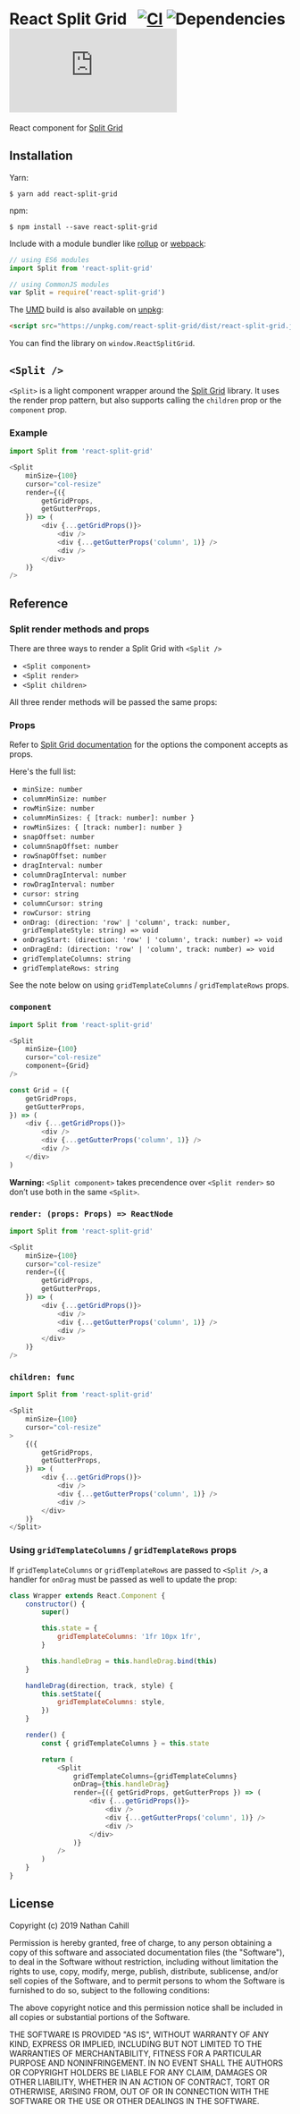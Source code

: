 # React Split Grid &nbsp; [![CI](https://img.shields.io/circleci/project/github/nathancahill/split/master.svg)](https://circleci.com/gh/nathancahill/split) ![Dependencies](https://img.shields.io/badge/dependencies-0-brightgreen) ![](https://img.badgesize.io/https://unpkg.com/react-split-grid/dist/react-split-grid.min.js?compression=gzip&label=size)

React component for [Split Grid](https://github.com/nathancahill/split/tree/master/packages/split-grid)

## Installation

Yarn:

```
$ yarn add react-split-grid
```

npm:

```
$ npm install --save react-split-grid
```

Include with a module bundler like [rollup](http://rollupjs.org/) or [webpack](https://webpack.github.io/):

```js
// using ES6 modules
import Split from 'react-split-grid'

// using CommonJS modules
var Split = require('react-split-grid')
```

The [UMD](https://github.com/umdjs/umd) build is also available on [unpkg](http://unpkg.com/):

```html
<script src="https://unpkg.com/react-split-grid/dist/react-split-grid.js"></script>
```

You can find the library on `window.ReactSplitGrid`.

## `<Split />`

`<Split>` is a light component wrapper around the [Split Grid](https://github.com/nathancahill/split/tree/master/packages/split-grid) library.
It uses the render prop pattern, but also supports calling the `children` prop or
the `component` prop.

### Example

```js
import Split from 'react-split-grid'

<Split
    minSize={100}
    cursor="col-resize"
    render={({
        getGridProps,
        getGutterProps,
    }) => (
        <div {...getGridProps()}>
            <div />
            <div {...getGutterProps('column', 1)} />
            <div />
        </div>
    )}
/>
```

## Reference

### Split render methods and props

There are three ways to render a Split Grid with `<Split />`

-   `<Split component>`
-   `<Split render>`
-   `<Split children>`

All three render methods will be passed the same props:

### Props

Refer to [Split Grid documentation](https://github.com/nathancahill/split/tree/master/packages/split-grid#reference) for the options the component accepts as props.

Here's the full list:

-   `minSize: number`
-   `columnMinSize: number`
-   `rowMinSize: number`
-   `columnMinSizes: { [track: number]: number }`
-   `rowMinSizes: { [track: number]: number }`
-   `snapOffset: number`
-   `columnSnapOffset: number`
-   `rowSnapOffset: number`
-   `dragInterval: number`
-   `columnDragInterval: number`
-   `rowDragInterval: number`
-   `cursor: string`
-   `columnCursor: string`
-   `rowCursor: string`
-   `onDrag: (direction: 'row' | 'column', track: number, gridTemplateStyle: string) => void`
-   `onDragStart: (direction: 'row' | 'column', track: number) => void`
-   `onDragEnd: (direction: 'row' | 'column', track: number) => void`
-   `gridTemplateColumns: string`
-   `gridTemplateRows: string`

See the note below on using `gridTemplateColumns` / `gridTemplateRows` props.

### `component`

```js
import Split from 'react-split-grid'

<Split
    minSize={100}
    cursor="col-resize"
    component={Grid}
/>

const Grid = ({
    getGridProps,
    getGutterProps,
}) => (
    <div {...getGridProps()}>
        <div />
        <div {...getGutterProps('column', 1)} />
        <div />
    </div>
)
```

**Warning:** `<Split component>` takes precendence over `<Split render>` so don’t use both in the same `<Split>`.

### `render: (props: Props) => ReactNode`

```js
import Split from 'react-split-grid'

<Split
    minSize={100}
    cursor="col-resize"
    render={({
        getGridProps,
        getGutterProps,
    }) => (
        <div {...getGridProps()}>
            <div />
            <div {...getGutterProps('column', 1)} />
            <div />
        </div>
    )}
/>
```

### `children: func`

```js
import Split from 'react-split-grid'

<Split
    minSize={100}
    cursor="col-resize"
>
    {({
        getGridProps,
        getGutterProps,
    }) => (
        <div {...getGridProps()}>
            <div />
            <div {...getGutterProps('column', 1)} />
            <div />
        </div>
    )}
</Split>
```

### Using `gridTemplateColumns` / `gridTemplateRows` props

If `gridTemplateColumns` or `gridTemplateRows` are passed to `<Split />`,
a handler for `onDrag` must be passed as well to update the prop:

```js
class Wrapper extends React.Component {
    constructor() {
        super()

        this.state = {
            gridTemplateColumns: '1fr 10px 1fr',
        }

        this.handleDrag = this.handleDrag.bind(this)
    }

    handleDrag(direction, track, style) {
        this.setState({
            gridTemplateColumns: style,
        })
    }

    render() {
        const { gridTemplateColumns } = this.state

        return (
            <Split
                gridTemplateColumns={gridTemplateColumns}
                onDrag={this.handleDrag}
                render={({ getGridProps, getGutterProps }) => (
                    <div {...getGridProps()}>
                        <div />
                        <div {...getGutterProps('column', 1)} />
                        <div />
                    </div>
                )}
            />
        )
    }
}
```

## License

Copyright (c) 2019 Nathan Cahill

Permission is hereby granted, free of charge, to any person obtaining a copy
of this software and associated documentation files (the "Software"), to deal
in the Software without restriction, including without limitation the rights
to use, copy, modify, merge, publish, distribute, sublicense, and/or sell
copies of the Software, and to permit persons to whom the Software is
furnished to do so, subject to the following conditions:

The above copyright notice and this permission notice shall be included in
all copies or substantial portions of the Software.

THE SOFTWARE IS PROVIDED "AS IS", WITHOUT WARRANTY OF ANY KIND, EXPRESS OR
IMPLIED, INCLUDING BUT NOT LIMITED TO THE WARRANTIES OF MERCHANTABILITY,
FITNESS FOR A PARTICULAR PURPOSE AND NONINFRINGEMENT. IN NO EVENT SHALL THE
AUTHORS OR COPYRIGHT HOLDERS BE LIABLE FOR ANY CLAIM, DAMAGES OR OTHER
LIABILITY, WHETHER IN AN ACTION OF CONTRACT, TORT OR OTHERWISE, ARISING FROM,
OUT OF OR IN CONNECTION WITH THE SOFTWARE OR THE USE OR OTHER DEALINGS IN
THE SOFTWARE.
